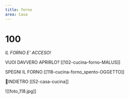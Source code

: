 ```yaml
---
title: forno
area: Casa
---
```

# 100
_IL FORNO E' ACCESO!_

VUOI DAVVERO APRIRLO? [[102-cucina-forno-MALUS]]

SPEGNI IL FORNO [[118-cucina-forno_spento-OGGETTO]]

👣INDIETRO [[52-casa-cucina]]

![[foto_118.jpg]]